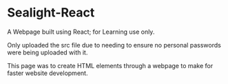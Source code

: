 # Sealight-React
A Webpage built using React; for Learning use only.

Only uploaded the src file due to needing to ensure no personal passwords were being uploaded with it.

This page was to create HTML elements through a webpage to make for faster website development.

